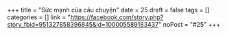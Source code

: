 ﻿+++
title = "Sức mạnh của câu chuyện"
date = 25
draft = false
tags = []
categories = []
link = "https://facebook.com/story.php?story_fbid=951327858396845&id=100005589183437"
noPost = "#25"
+++
